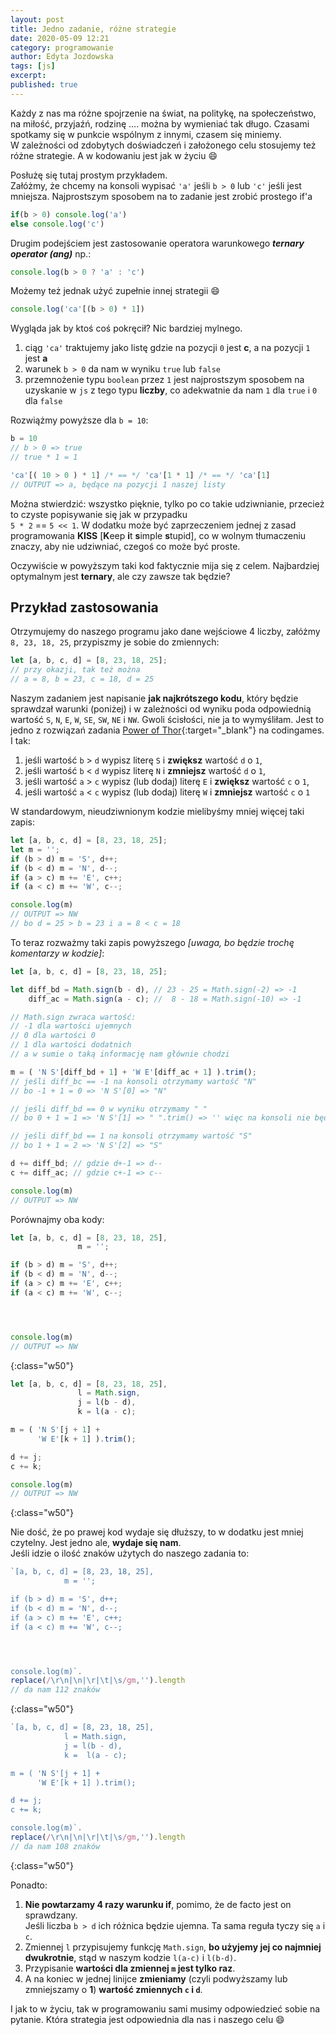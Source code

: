 ```yaml
---
layout: post
title: Jedno zadanie, różne strategie
date: 2020-05-09 12:21
category: programowanie
author: Edyta Jozdowska
tags: [js]
excerpt: 
published: true
---
```


Każdy z nas ma różne spojrzenie na świat, na politykę, na społeczeństwo, na miłość, przyjaźń, rodzinę .... można by wymieniać tak długo. Czasami spotkamy się w punkcie wspólnym z innymi, czasem się miniemy.  
W zależności od zdobytych doświadczeń i&nbsp;założonego celu stosujemy też różne strategie. A w kodowaniu jest jak w życiu :smile: 

Posłużę się tutaj prostym przykładem.  
Załóżmy, że chcemy na konsoli wypisać `'a'` jeśli `b > 0` lub `'c'` jeśli jest mniejsza.
Najprostszym sposobem na to zadanie jest zrobić prostego if'a
```js
if(b > 0) console.log('a')
else console.log('c')
```

Drugim podejściem jest zastosowanie operatora warunkowego _**ternary operator (ang)**_  np.:
```js
console.log(b > 0 ? 'a' : 'c')
```
Możemy też jednak użyć zupełnie innej strategii :smile:

```js
console.log('ca'[(b > 0) * 1])
```
Wygląda jak by ktoś coś pokręcił? Nic bardziej mylnego.
1. ciąg `'ca'` traktujemy jako listę gdzie na pozycji `0` jest **c**, a na pozycji `1` jest **a**
2. warunek `b > 0` da nam w wyniku `true` lub `false` 
3. przemnożenie typu `boolean` przez `1` jest najprostszym sposobem na uzyskanie w `js` z tego typu **liczby**, co&nbsp;adekwatnie da nam `1` dla `true` i `0` dla `false`

Rozwiążmy powyższe dla `b = 10`:
```js
b = 10
// b > 0 => true
// true * 1 = 1

'ca'[( 10 > 0 ) * 1] /* == */ 'ca'[1 * 1] /* == */ 'ca'[1]
// OUTPUT => a, będące na pozycji 1 naszej listy
```

Można stwierdzić: wszystko pięknie, tylko po co takie udziwnianie, przecież to czyste popisywanie się jak w przypadku  
`5 * 2` == `5 << 1`. W dodatku może być zaprzeczeniem jednej z zasad programowania **KISS** [**K**eep **i**t **s**imple **s**tupid], co w wolnym tłumaczeniu znaczy, aby nie udziwniać, czegoś co może być proste.  

Oczywiście w powyższym taki kod faktycznie mija się z celem. Najbardziej optymalnym jest **ternary**, ale czy zawsze tak będzie?

## Przykład zastosowania

Otrzymujemy do naszego programu jako dane wejściowe 4 liczby, załóżmy `8, 23, 18, 25`, przypiszmy je sobie do zmiennych:
```js
let [a, b, c, d] = [8, 23, 18, 25];
// przy okazji, tak też można 
// a = 8, b = 23, c = 18, d = 25 
```

Naszym zadaniem jest napisanie **jak najkrótszego kodu**, który będzie sprawdzał warunki (poniżej) i w zależności od wyniku poda odpowiednią wartość `S`, `N`, `E`, `W`, `SE`, `SW`, `NE` i `NW`. Gwoli ścisłości, nie ja to wymyśliłam. Jest to jedno z rozwiązań zadania [Power of Thor](https://www.codingame.com/ide/puzzle/power-of-thor){:target="_blank"} na codingames.  
I tak:
1.  jeśli wartość `b` > `d` wypisz literę `S` i **zwiększ** wartość `d` o `1`, 
2.  jeśli wartość `b` < `d` wypisz literę `N` i **zmniejsz** wartość `d` o `1`, 
3.  jeśli wartość `a` > `c` wypisz (lub dodaj) literę `E` i **zwiększ** wartość `c` o `1`,
4.  jeśli wartość `a` < `c` wypisz (lub dodaj) literę `W` i **zmniejsz** wartość `c` o `1` 

W standardowym, nieudziwnionym kodzie mielibyśmy mniej więcej taki zapis:
```js
let [a, b, c, d] = [8, 23, 18, 25];
let m = '';
if (b > d) m = 'S', d++;
if (b < d) m = 'N', d--;
if (a > c) m += 'E', c++;
if (a < c) m += 'W', c--;

console.log(m)
// OUTPUT => NW 
// bo d = 25 > b = 23 i a = 8 < c = 18
```

To teraz rozważmy taki zapis powyższego *[uwaga, bo będzie trochę komentarzy w kodzie]*:
```js
let [a, b, c, d] = [8, 23, 18, 25];

let diff_bd = Math.sign(b - d), // 23 - 25 = Math.sign(-2) => -1 
    diff_ac = Math.sign(a - c); //  8 - 18 = Math.sign(-10) => -1

// Math.sign zwraca wartość:
// -1 dla wartości ujemnych
// 0 dla wartości 0
// 1 dla wartości dodatnich
// a w sumie o taką informację nam głównie chodzi

m = ( 'N S'[diff_bd + 1] + 'W E'[diff_ac + 1] ).trim();
// jeśli diff_bc == -1 na konsoli otrzymamy wartość "N" 
// bo -1 + 1 = 0 => 'N S'[0] => "N"

// jeśli diff_bd == 0 w wyniku otrzymamy " "  
// bo 0 + 1 = 1 => 'N S'[1] => " ".trim() => '' więc na konsoli nie będzie niczego z tej części

// jeśli diff_bd == 1 na konsoli otrzymamy wartość "S"  
// bo 1 + 1 = 2 => 'N S'[2] => "S"

d += diff_bd; // gdzie d+-1 => d--
c += diff_ac; // gdzie c+-1 => c--

console.log(m)
// OUTPUT => NW 
```
Porównajmy oba kody:
```js
let [a, b, c, d] = [8, 23, 18, 25],
               m = '';

if (b > d) m = 'S', d++;
if (b < d) m = 'N', d--;
if (a > c) m += 'E', c++;
if (a < c) m += 'W', c--;




console.log(m)
// OUTPUT => NW
```
{:class="w50"}
```js
let [a, b, c, d] = [8, 23, 18, 25],
               l = Math.sign, 
               j = l(b - d),
               k = l(a - c);

m = ( 'N S'[j + 1] + 
      'W E'[k + 1] ).trim();

d += j;
c += k;

console.log(m)
// OUTPUT => NW
```
{:class="w50"}

Nie dość, że po prawej kod wydaje się dłuższy, to w dodatku jest mniej czytelny. Jest jedno ale, **wydaje się nam**.  
Jeśli idzie o ilość znaków użytych do naszego zadania to:
```js
`[a, b, c, d] = [8, 23, 18, 25],
            m = '';

if (b > d) m = 'S', d++;
if (b < d) m = 'N', d--;
if (a > c) m += 'E', c++;
if (a < c) m += 'W', c--;




console.log(m)`.
replace(/\r\n|\n|\r|\t|\s/gm,'').length
// da nam 112 znaków
```
{:class="w50"}

```js
`[a, b, c, d] = [8, 23, 18, 25],
            l = Math.sign, 
            j = l(b - d),
            k =  l(a - c);

m = ( 'N S'[j + 1] + 
      'W E'[k + 1] ).trim();

d += j;
c += k;

console.log(m)`.
replace(/\r\n|\n|\r|\t|\s/gm,'').length
// da nam 108 znaków
```
{:class="w50"}


Ponadto: 
1. **Nie powtarzamy 4 razy warunku if**, pomimo, że de facto jest on sprawdzany.  
Jeśli liczba `b > d` ich różnica będzie ujemna. Ta sama reguła tyczy się `a` i `c`.
2. Zmiennej `l` przypisujemy funkcję `Math.sign`, **bo użyjemy jej co najmniej dwukrotnie**, stąd w naszym kodzie `l(a-c)` i `l(b-d)`. 
3. Przypisanie **wartości dla zmiennej `m` jest tylko raz**.
4. A na koniec w jednej linijce **zmieniamy** (czyli podwyższamy lub zmniejszamy o **1**) **wartość zmiennych `c` i `d`**.

I jak to w życiu, tak w programowaniu sami musimy odpowiedzieć sobie na pytanie. Która strategia jest odpowiednia dla nas i naszego celu :smile: